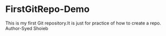 # FirstGitRepo-Demo
This is my first Git repository.It is just for practice of how to create a repo.
<br>
Author-Syed Shoieb
